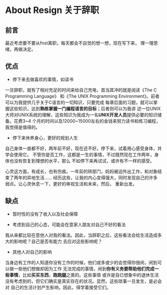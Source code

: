 # About Resign 关于辞职


## 前言
最近考虑要不要从fnst离职，每天都会不自觉的想一想，现在写下来，
理一理思绪，再做决定。

## 优点
- 停下来去做喜欢的事情，如读书

一旦辞职，就有了相对充足的时间来给自己充电，首当其冲的就是阅读《The C Programming Language》
和《The UNIX Programming Environment》。前者可以为我提供几乎关于C语言的一切知识，只要完成
每章后面的习题，就可以掌握这些知识，达到**熟练掌握一门编程语言的目标**；后者则可以为我讲
述一位UNIX大师对UNIX系统的理解，这些知识为我成为一名**UNIX开发人员**提供必要的知识储备。花费3\~4
个月的时间以及12000\~15000左右的金钱来努力读书和练习编程，我觉得是值得的。

- 停下来休养身心，更好的规划人生

自己身体一直都不好，两年前不好，现在还不好。停下来，试着用心感受身体，并学会使用它。
不管你是否工作，这都是一生的事情，不过既然现在工作两年，身体也没有恢复到理想的水平，那么
不如停下来再试试，或许有不一样的感受。

心灵这方面，有成长，也有伤痕。一年前的转部门，妈妈被迫外出工作，和对象结束了两年的异地生活......
经历这些，让我的内心变得强大，同时发现自己的许多弱点。让心灵休息一下，更好的审视生活和未来，然后，
重新出发。

## 缺点
- 暂时性的没有了收入以及社会保障



- 考虑到自己的心态，可能会在意家人朋友对自己不好的看法

我从来都比较在意他人对我的看法。因此，当辞职之后，这些看法会给生活造成多大的影响呢？自己是否有能力
去应对这些影响呢？

- 其他人对自己的影响

当身边有工作的人知道你没有工作的时候，他们或多或少的会觉得你很闲，闲到可以做一些他们想做却因为工作
无法完成的事情，闲到**你有义务要帮助他们完成一些事情**，比如**买买东西**，**跑跑腿**之类的。这些事情
或许是自已想象中的退休生活没有考虑到的，但它们确实是真实存在的状况。显然，这些琐事一旦发生，是必会对
自己的生活计划产生影响，因此，得学着接受它们。
